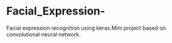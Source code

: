 # Facial_Expression-
Facial expression recognition using keras.Mini project based on convolutional neural network.
